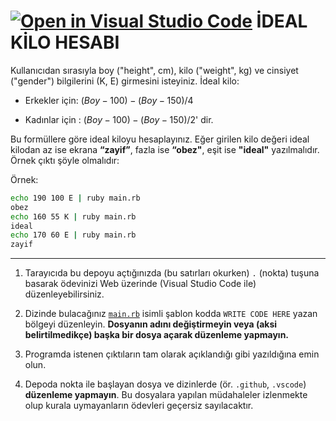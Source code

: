 [![Open in Visual Studio Code](https://classroom.github.com/assets/open-in-vscode-c66648af7eb3fe8bc4f294546bfd86ef473780cde1dea487d3c4ff354943c9ae.svg)](https://classroom.github.com/online_ide?assignment_repo_id=9438128&assignment_repo_type=AssignmentRepo)
İDEAL KİLO HESABI
==============

Kullanıcıdan sırasıyla boy ("height", cm), kilo ("weight", kg) ve cinsiyet ("gender") bilgilerini (K, E) girmesini isteyiniz. İdeal kilo:

- Erkekler için: $(Boy-100) - (Boy-150) / 4$

- Kadınlar için : $(Boy-100) - (Boy-150) / 2$' dir.

Bu formüllere göre ideal kiloyu hesaplayınız. Eğer girilen kilo değeri ideal kilodan az ise ekrana
**“zayif”**, fazla ise **“obez"**, eşit ise **"ideal"** yazılmalıdır. Örnek çıktı şöyle olmalıdır:


Örnek:

```sh
echo 190 100 E | ruby main.rb
obez
echo 160 55 K | ruby main.rb
ideal
echo 170 60 E | ruby main.rb
zayif
```


---

1. Tarayıcıda bu depoyu açtığınızda (bu satırları okurken) `.` (nokta) tuşuna basarak ödevinizi Web üzerinde (Visual
   Studio Code ile) düzenleyebilirsiniz.

2. Dizinde bulacağınız [`main.rb`](./main.rb) isimli şablon kodda `WRITE CODE HERE` yazan bölgeyi düzenleyin.
   **Dosyanın adını değiştirmeyin veya (aksi belirtilmedikçe) başka bir dosya açarak düzenleme yapmayın.**

3. Programda istenen çıktıların tam olarak açıklandığı gibi yazıldığına emin olun.

4. Depoda nokta ile başlayan dosya ve dizinlerde (ör. `.github`, `.vscode`) **düzenleme yapmayın**.  Bu dosyalara
   yapılan müdahaleler izlenmekte olup kurala uymayanların ödevleri geçersiz sayılacaktır.
